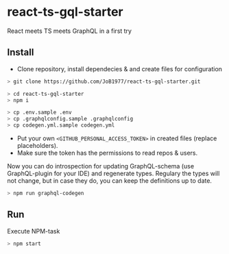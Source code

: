 # react-ts-gql-starter
React meets TS meets GraphQL in a first try

## Install

- Clone repository, install dependecies & and create files for configuration 
```sh
> git clone https://github.com/JoB1977/react-ts-gql-starter.git

> cd react-ts-gql-starter
> npm i

> cp .env.sample .env
> cp .graphqlconfig.sample .graphqlconfig
> cp codegen.yml.sample codegen.yml
```

- Put your own `<GITHUB_PERSONAL_ACCESS_TOKEN>` in created files (replace placeholders).
- Make sure the token has the permissions to read repos & users.

Now you can do introspection for updating GraphQL-schema (use GraphQL-plugin for your IDE) and regenerate types.
Regulary the types will not change, but in case they do, you can keep the definitions up to date. 
```sh
> npm run graphql-codegen
```

## Run

Execute NPM-task 
```sh
> npm start
```
